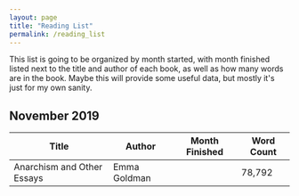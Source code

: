 ```yaml
---
layout: page
title: "Reading List"
permalink: /reading_list
---
```

This list is going to be organized by month started, with month finished listed next to the title and author of each book, as well as how many words are in the book. Maybe this will provide some useful data, but mostly it's just for my own sanity.

## November 2019
| Title                      | Author       | Month Finished | Word Count |
|----------------------------|--------------|----------------|------------|
| Anarchism and Other Essays | Emma Goldman |                | 78,792     |